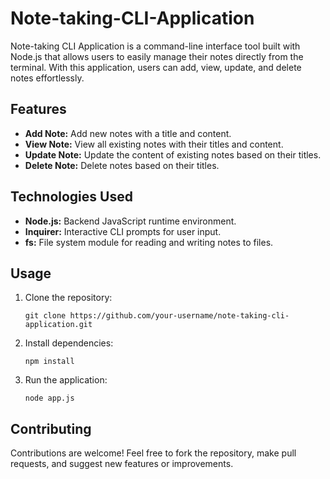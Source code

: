 # Note-taking-CLI-Application

Note-taking CLI Application is a command-line interface tool built with Node.js that allows users to easily manage their notes directly from the terminal. With this application, users can add, view, update, and delete notes effortlessly.


## Features

- **Add Note:** Add new notes with a title and content.
- **View Note:** View all existing notes with their titles and content.
- **Update Note:** Update the content of existing notes based on their titles.
- **Delete Note:** Delete notes based on their titles.

## Technologies Used

- **Node.js:** Backend JavaScript runtime environment.
- **Inquirer:** Interactive CLI prompts for user input.
- **fs:** File system module for reading and writing notes to files.

## Usage

1. Clone the repository:
   ```
   git clone https://github.com/your-username/note-taking-cli-application.git
   ```
2. Install dependencies:
   ```
   npm install
   ```
3. Run the application:
   ```
   node app.js
   ```

## Contributing

Contributions are welcome! Feel free to fork the repository, make pull requests, and suggest new features or improvements.

